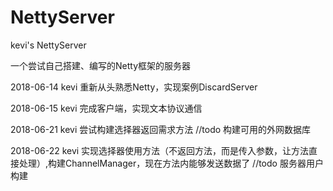 # NettyServer
kevi's NettyServer

一个尝试自己搭建、编写的Netty框架的服务器

2018-06-14 kevi 重新从头熟悉Netty，实现案例DiscardServer

2018-06-15 kevi 完成客户端，实现文本协议通信

2018-06-21 kevi 尝试构建选择器返回需求方法 //todo 构建可用的外网数据库

2018-06-22 kevi 实现选择器使用方法（不返回方法，而是传入参数，让方法直接处理）,构建ChannelManager，现在方法内能够发送数据了 //todo 服务器用户构建
